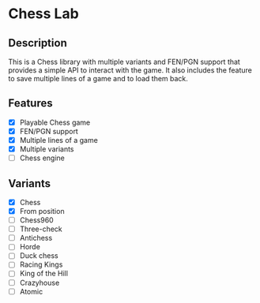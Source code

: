 # Chess Lab

## Description
This is a Chess library with multiple variants and FEN/PGN support that provides a simple API to interact with the game.
It also includes the feature to save multiple lines of a game and to load them back.

## Features
- [x] Playable Chess game
- [x] FEN/PGN support
- [x] Multiple lines of a game
- [x] Multiple variants
- [ ] Chess engine

## Variants
- [x] Chess
- [x] From position
- [ ] Chess960
- [ ] Three-check
- [ ] Antichess
- [ ] Horde
- [ ] Duck chess
- [ ] Racing Kings
- [ ] King of the Hill
- [ ] Crazyhouse
- [ ] Atomic
